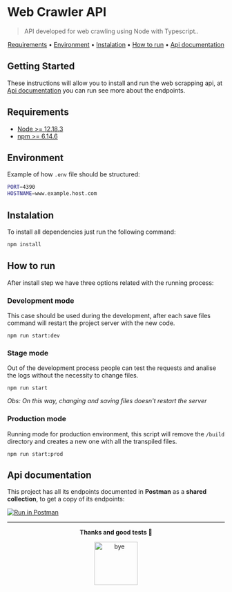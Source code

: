 # Web Crawler API
> API developed for web crawling using Node with Typescript..

<p align="center">
  <a href="#requirements">Requirements</a> • 
  <a href="#environment">Environment</a> •  
  <a href="#instalation">Instalation</a> •  
  <a href="#how-to-run">How to run</a> •  
  <a href="#api-documentation">Api documentation</a>
</p>

## Getting Started

These instructions will allow you to install and run the web scrapping api, at [Api documentation](#api-documentation) you can run see more about the endpoints.

## Requirements

- [Node >= 12.18.3](https://nodejs.org/en/download/)
- [npm >= 6.14.6](https://nodejs.org/en/download/)

## Environment
Example of how ```.env``` file should be structured:
```sh
PORT=4390
HOSTNAME=www.example.host.com
```

## Instalation

To install all dependencies just run the following command:
```sh
npm install
```


## How to run

After install step we have three options related with the running process:

### Development mode
This case should be used during the development, after each save files command will restart the project server with the new code. 
```
npm run start:dev
```

### Stage mode
Out of the development process people can test the requests and analise the logs without the necessity to change files.


```
npm run start
```

_Obs: On this way, changing and saving files doesn't restart the server_

### Production mode
Running mode for production environment, this script will remove the ```/build``` directory and creates a new one with all the transpiled files.

```
npm run start:prod
```


## Api documentation

This project has all its endpoints documented in **Postman** as a **shared collection**, to get a copy of its endpoints:

[![Run in Postman](https://run.pstmn.io/button.svg)](https://www.getpostman.com/collections/63e2a73e2608f30ff156)


---
<p align="center"><b>Thanks and good tests 🎉</b></p>
<p align="center">
  <img width="100" height="100" alt="bye" src="https://media.giphy.com/media/JO3FKwP5Fwx44uMfDI/giphy.gif">
</p>
